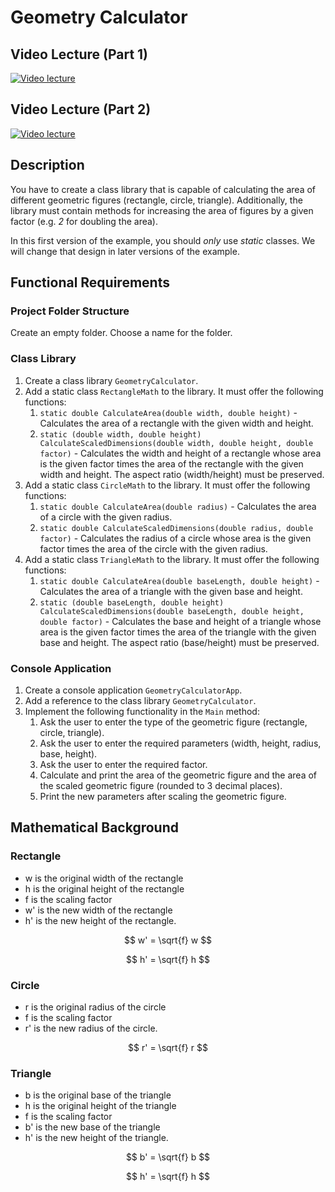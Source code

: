 # Geometry Calculator

## Video Lecture (Part 1)

[![Video lecture](http://img.youtube.com/vi/DoiFmqksfDs/0.jpg)](http://www.youtube.com/watch?v=DoiFmqksfDs "Video Lecture")

## Video Lecture (Part 2)

[![Video lecture](http://img.youtube.com/vi/M9Q_PfRWW3o/0.jpg)](http://www.youtube.com/watch?v=M9Q_PfRWW3o "Video Lecture")

## Description

You have to create a class library that is capable of calculating the area of different geometric figures (rectangle, circle, triangle). Additionally, the library must contain methods for increasing the area of figures by a given factor (e.g. *2* for doubling the area).

In this first version of the example, you should *only* use *static* classes. We will change that design in later versions of the example.

## Functional Requirements

### Project Folder Structure

Create an empty folder. Choose a name for the folder.

### Class Library

1. Create a class library `GeometryCalculator`.
2. Add a static class `RectangleMath` to the library. It must offer the following functions:
    1. `static double CalculateArea(double width, double height)` - Calculates the area of a rectangle with the given width and height.
    2. `static (double width, double height) CalculateScaledDimensions(double width, double height, double factor)` - Calculates the width and height of a rectangle whose area is the given factor times the area of the rectangle with the given width and height. The aspect ratio (width/height) must be preserved.
3. Add a static class `CircleMath` to the library. It must offer the following functions:
    1. `static double CalculateArea(double radius)` - Calculates the area of a circle with the given radius.
    2. `static double CalculateScaledDimensions(double radius, double factor)` - Calculates the radius of a circle whose area is the given factor times the area of the circle with the given radius.
4. Add a static class `TriangleMath` to the library. It must offer the following functions:
    1. `static double CalculateArea(double baseLength, double height)` - Calculates the area of a triangle with the given base and height.
    2. `static (double baseLength, double height) CalculateScaledDimensions(double baseLength, double height, double factor)` - Calculates the base and height of a triangle whose area is the given factor times the area of the triangle with the given base and height. The aspect ratio (base/height) must be preserved.

### Console Application

1. Create a console application `GeometryCalculatorApp`.
2. Add a reference to the class library `GeometryCalculator`.
3. Implement the following functionality in the `Main` method:
    1. Ask the user to enter the type of the geometric figure (rectangle, circle, triangle).
    2. Ask the user to enter the required parameters (width, height, radius, base, height).
    3. Ask the user to enter the required factor.
    4. Calculate and print the area of the geometric figure and the area of the scaled geometric figure (rounded to 3 decimal places).
    5. Print the new parameters after scaling the geometric figure.

## Mathematical Background

### Rectangle

* w is the original width of the rectangle
* h is the original height of the rectangle
* f is the scaling factor
* w' is the new width of the rectangle
* h' is the new height of the rectangle.

$$ w' = \sqrt{f} w $$

$$ h' = \sqrt{f} h $$

### Circle

* r is the original radius of the circle
* f is the scaling factor
* r' is the new radius of the circle.

$$ r' = \sqrt{f} r $$

### Triangle

* b is the original base of the triangle
* h is the original height of the triangle
* f is the scaling factor
* b' is the new base of the triangle
* h' is the new height of the triangle.

$$ b' = \sqrt{f} b $$

$$ h' = \sqrt{f} h $$
